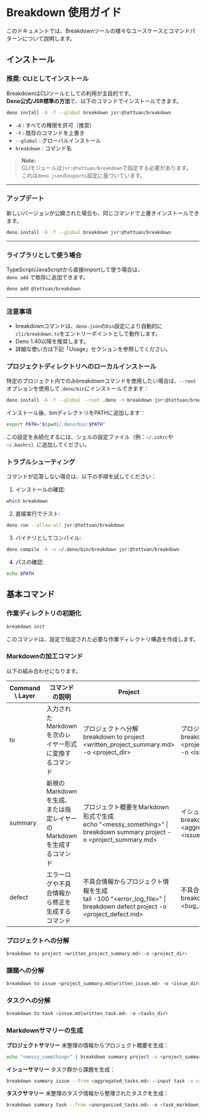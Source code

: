 # Breakdown 使用ガイド

このドキュメントでは、Breakdownツールの様々なユースケースとコマンドパターンについて説明します。

## インストール

### 推奨: CLIとしてインストール

BreakdownはCLIツールとしての利用が主目的です。  
**Deno公式/JSR標準の方法**で、以下のコマンドでインストールできます。

```bash
deno install -A -f --global breakdown jsr:@tettuan/breakdown
```
- `-A` : すべての権限を許可（推奨）
- `-f` : 既存のコマンドを上書き
- `--global` : グローバルインストール
- `breakdown` : コマンド名

> **Note:**  
> CLIモジュールは`jsr:@tettuan/breakdown`で指定する必要があります。  
> これは`deno.json`の`exports`設定に基づいています。

---

### アップデート

新しいバージョンが公開された場合も、同じコマンドで上書きインストールできます。

```bash
deno install -A -f --global breakdown jsr:@tettuan/breakdown
```

---

### ライブラリとして使う場合

TypeScript/JavaScriptから直接importして使う場合は、  
`deno add` で依存に追加できます。

```bash
deno add @tettuan/breakdown
```

---

### 注意事項

- breakdownコマンドは、`deno.json`の`bin`設定により自動的に`cli/breakdown.ts`をエントリーポイントとして動作します。
- Deno 1.40以降を推奨します。
- 詳細な使い方は下記「Usage」セクションを参照してください。

### プロジェクトディレクトリへのローカルインストール

特定のプロジェクト内でのみbreakdownコマンドを使用したい場合は、`--root`オプションを使用して`.deno/bin`にインストールできます：

```bash
deno install -A -f --global --root .deno -n breakdown jsr:@tettuan/breakdown
```

インストール後、binディレクトリをPATHに追加します：

```bash
export PATH="$(pwd)/.deno/bin:$PATH"
```

この設定を永続化するには、シェルの設定ファイル（例：`~/.zshrc`や`~/.bashrc`）に追加してください。

### トラブルシューティング

コマンドが応答しない場合は、以下の手順を試してください：

1. インストールの確認:
```bash
which breakdown
```

2. 直接実行でテスト:
```bash
deno run --allow-all jsr:@tettuan/breakdown
```

3. バイナリとしてコンパイル:
```bash
deno compile -A -o ~/.deno/bin/breakdown jsr:@tettuan/breakdown
```

4. パスの確認:
```bash
echo $PATH
```

## 基本コマンド

### 作業ディレクトリの初期化

```bash
breakdown init
```

このコマンドは、設定で指定された必要な作業ディレクトリ構造を作成します。

### Markdownの加工コマンド

以下の組み合わせになります。

| Command \ Layer | コマンドの説明                                                       | Project                                                                                                                 | Issue                                                                                                                         | Task                                                                                                          |
| --------------- | -------------------------------------------------------------------- | ----------------------------------------------------------------------------------------------------------------------- | ----------------------------------------------------------------------------------------------------------------------------- | ------------------------------------------------------------------------------------------------------------- |
| to              | 入力されたMarkdownを次のレイヤー形式に変換するコマンド               | プロジェクトへ分解<br>breakdown to project <written_project_summary.md> -o <project_dir>                                | プロジェクトから課題へ分解<br>breakdown to issue <project_summary.md\|written_issue.md> -o <issue_dir>                        | 課題からタスクへ分解<br>breakdown to task <issue.md\|written_task.md> -o <tasks_dir>                          |
| summary         | 新規のMarkdownを生成、または指定レイヤーのMarkdownを生成するコマンド | プロジェクト概要をMarkdown形式で生成<br>echo "<messy_something>" \| breakdown summary project -o <project_summary.md>   | イシュー概要をMarkdown形式で生成<br>breakdown summary issue --from <aggregated_tasks.md> --input task -o <issue_markdown_dir> | タスク概要をMarkdown形式で生成<br>breakdown summary task --from <unorganized_tasks.md> -o <task_markdown_dir> |
| defect          | エラーログや不具合情報から修正を生成するコマンド                     | 不具合情報からプロジェクト情報を生成<br>tail -100 "<error_log_file>" \| breakdown defect project -o <project_defect.md> | 不具合情報から課題を生成<br>breakdown defect issue --from <bug_report.md> -o <issue_defect_dir>                               | 不具合情報からタスクを生成<br>breakdown defect task --from <improvement_request.md> -o <task_defect_dir>      |

### プロジェクトへの分解

```bash
breakdown to project <written_project_summary.md> -o <project_dir>
```

### 課題への分解

```bash
breakdown to issue <project_summary.md|written_issue.md> -o <issue_dir>
```

### タスクへの分解

```bash
breakdown to task <issue.md|written_task.md> -o <tasks_dir>
```

### Markdownサマリーの生成

**プロジェクトサマリー** 未整理の情報からプロジェクト概要を生成：

```bash
echo "<messy_something>" | breakdown summary project -o <project_summary.md>
```

**イシューサマリー** タスク群から課題を生成：

```bash
breakdown summary issue --from <aggregated_tasks.md> --input task -o <issue_markdown_dir>
```

**タスクサマリー** 未整理のタスク情報から整理されたタスクを生成：

```bash
breakdown summary task --from <unorganized_tasks.md> -o <task_markdown_dir>
```